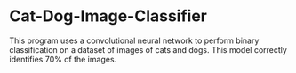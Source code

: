 # Cat-Dog-Image-Classifier
This program uses a convolutional neural network to perform binary classification on a dataset of images of cats and dogs. This model correctly identifies 70% of the images.
